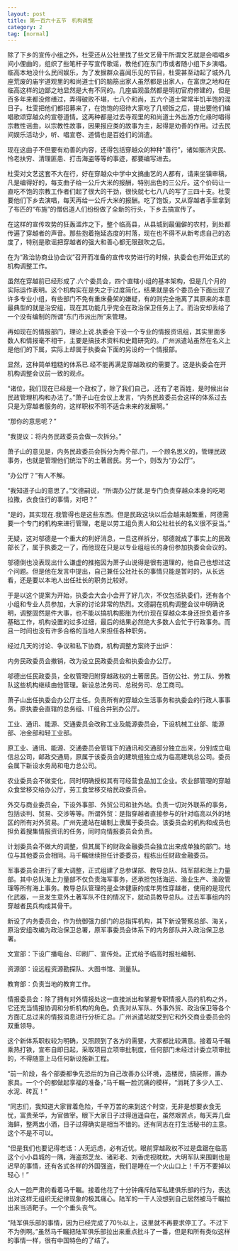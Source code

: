 ```yaml
---
layout: post
title: 第一百六十五节　机构调整
category: 2
tag: [normal]
---
```


除了下乡的宣传小组之外，杜雯还从公社里找了些文艺骨干所谓文艺就是会唱唱乡间小俚曲的，组织了些笔杆子写宣传歌谣，教他们在东门市或者随小组下乡演唱。临高本地没什么民间娱乐，为了发掘群众喜闻乐见的节目，杜雯甚至动起了城外几座荒废的庙宇道观里的和尚道士们的脑筋出家人虽然都是出家人，在富庶之地和在临高这样的边鄙之地显然是大有不同的。几座庙观虽然都是明初官府修建的，但是百多年来都没修缮过，弄得破败不堪，七八个和尚，五六个道士常常半饥半饱的混日子。杜雯把他们都招募来了，在饱饱的招待大家吃了几顿饭之后，提出要他们编唱歌颂穿越众的宣卷道情。这两种都是过去寺观里的和尚道士外出游方化缘时唱得宗教性谣曲，以宗教性故事，因果报应类的故事为主，起得是劝善的作用。过去民间娱乐活动少，听、唱宣卷、道情也是百姓们的消遣。

现在这曲子不但要有劝善的内容，还得包括穿越众的种种“善行”，诸如赈济灾民、怜老扶穷、清理匪患、打击海盗等等的事迹，都要编写进去。

杜雯对文艺这套不大在行，好在穿越众中学中文搞曲艺的人都有，请来坐镇审稿，凡是编得好的，每支曲子给一公斤大米的报酬，特别出色的三公斤。这个价码让一直吃不饱的宗教工作者们起了很大的干劲，很快就七七八八的写了三四十支。杜雯要他们下乡去演唱，每天再给一公斤大米的报酬。吃了饱饭，又从穿越者手里拿到了布匹的“布施”的僧侣道人们纷纷做了全新的行头，下乡去搞宣传了。

在这样的宣传攻势的狂轰滥炸之下，整个临高县，从县城到最偏僻的农村，到处都传遍了穿越者的声音。那些抱着拖延态度的村落，现在也不得不从新考虑自己的态度了，特别是歌谣把穿越者的强大和善心都无限鼓吹之后。

在为“政治协商业协会议”召开而准备的宣传攻势进行的时候，执委会也开始正式的机构调整工作。

虽然在穿越前已经形成了.六个委员会，四个直辖小组的基本架构，但是几个月的实际运作表明。这个机构实在是失之于过度简化，结果就是各个委员会下面出现了许多专业小组，有些部门不免有重床叠架的嫌疑，有的则完全拖离了其原来的本意最典型的就是治安组，现在其功能几乎完全在政治保卫任务上了。而治安却丢给了一个没有编制的所谓“东门市派出所”来管理。

再如现在的情报部门，理论上说.执委会下设一个专业的情报资讯组，其实里面多数人和情报毫不相干，主要是搞技术资料和史籍研究的。广州派遣站虽然在名义上是他们的下属，实际上却属于执委会下面的另设的一个情报部。

显然，这种简单粗糙的体系已.经不能再满足穿越政权的需要了。这是执委会在开机构调整会议前一致的观点。

“诸位，我们现在已经是一个政权了，除了我们自己，.还有了老百姓，是时候出台民政管理机构和办法了。”萧子山在会议上发言，“内务民政委员会这样的体系过去只是为穿越者服务的，这样职权不明不适合未来的发展啊。”

“那你的意思呢？”

“我提议：将内务民政委员会做一次拆分。”

萧子山的意见是，内务民政委员会拆分为两个部.门，一个顾名思义的，管理民政事务，也就是管理他们统治下的土著居民。另一个，则改为“办公厅”。

“办公厅？”有人不解。

“我知道子山的意思了。”文德嗣说，“所谓办公厅就.是专门负责穿越众本身的吃喝拉撒，衣食住行的事情，对吧？”

“是的，其实现在.我管得也是这些东西。但是民政这块以后会越来越繁重，阿德需要一个专门的机构来进行管理，老是以劳工组负责人和公社社长的名义很不妥当。”

无疑，这对邬德是一个重大的利好消息，一旦这样拆分，邬德就成了事实上的民政部长了，属于执委之一了，而他现在只是以专业组组长的身份参加执委会会议的。

邬德倒也没表现出什么谦虚的推拖因为萧子山说得是很有道理的，他自己也想过这个问题。但是他在发言中提出，自己兼任公社社长的事情只能是暂时的，从长远看，还是要以本地人出任社长的职务比较好。

于是以这个提案为开始，执委会大会小会开了好几次，不仅包括执委们，还有各个小组和专业人员参加，大家的讨论非常的热烈。文德嗣在机构调整会议中明确说明，调整固然是件大事，也不能以搞机构膨胀为代价现在穿越众本身还担负着许多基础工作，机构设置的过多过细，最后的结果必然绝大多数人会忙于行政事务。而且一时间也没有许多合格的当地人来担任各种职务。

经过几天的讨论、争议和私下协商，机构调整方案终于出炉：

内务民政委员会撤销，改为设立民政委员会和执委会办公厅。

邬德出任民政委员，全权管理归附穿越政权的土著居民。百仞公社、劳工队、劳教队这些机构继续由他管理。新设总法务司、总税务司、总工商司。

萧子山出任执委会办公厅主任。负责所有的穿越众生活事务和执委会的行政人事事务。原执委会直辖的总务组、IT组合并到办公厅。

工业、通讯、能源、交通委员会改称工业及能源委员会，下设机械工业部、能源部、冶金部和轻工业部。

原工业、通讯、能源、交通委员会管辖下的通讯和交通部分独立出来，分别成立电信总公司，邮政交通局，原属于该委员会的建筑组独立成为临高建筑总公司。委员会属下新设水务局和电力总公司。

农业委员会不做变化，同时明确授权其有可经营食品加工企业。农业部管理的穿越众食堂移交给办公厅，劳工食堂移交给民政委员会。

外交与商业委员会，下设外事部、外贸公司和驻外站。负责一切对外联系的事务，包括谈判、贸易、交涉等等。所谓外贸：是指穿越者直接参与的针对临高以外的地区的所有对外贸易。广州先遣站在编制上隶属于委员会。该委员会的机构和成员也担负着搜集情报资讯的任务，同时向情报委员会负责。

计划委员会不做大的调整，但其属下的财政金融委员会独立出来成单独的部门。地位与其他委员会相同。马千瞩继续担任计委委员，程栋出任财政金融委员。

军事委员会进行了重大调整，正式组建了总参谋部、教导总队、陆军部和海上力量部。其中总队海上力量部不仅负责海军事务，还承担包括海运、渔业生产、渔政管理等所有海上事务。教导总队管理的是全体健康的成年男性穿越者，使用的是现代化武器，一旦发生意外土著军队不住的情况下，就动员教导总队。过去军事组内的穿越者民兵构成其骨干。

新设了内务委员会，作为统御强力部门的总指挥机构，其下新设警察总部、海关，原治安组改编为政治保卫总署，原军事委员会体系下的内务部队并入政治保卫总署。

文宣部：下设广播电台、印刷厂、宣传处。正式给予临高时报社编制、

资源部：设远程资源勘探队、大图书馆、测量队。

教育部：负责当地的教育工作。

情报委员会：除了拥有对外情报处这一直接派出和掌握专职情报人员的机构之外，它还充当情报协调和分析机构的角色。负责对从军队、外事外贸、政治保卫等各个方面汇总过来的情报消息进行分析汇总。广州派遣站就受到它和外交商业委员会的双重领导。

这个新体系职权较为明确，又照顾到了各方的需要，大家都比较满意。接着马千瞩乘热打铁，宣布自即日起，采取项目立项审批制度，任何部门未经过计委立项审批的，不得随意上马任何新设施新工程。

“前一阶段，各个部委都争先恐后的为自己改善办公环境，造楼房，搞装修，置办家具。一个个的都做起享福的准备，”马千瞩一脸沉痛的模样，“消耗了多少人工、水泥、砖瓦！”

“同志们，我知道大家冒着危险，千辛万苦的来到这个时空，无非是想要衣食无忧，富贵荣华，为官做宰。眼下大家日子过得逍遥自在，虽然艰苦点，每天弄几盘海鲜，整两盅小酒，日子过得确实是相当不错的。还有同志在打生活秘书的主意。这个不是不可以。

“但是我们也要记得老话：人无远虑，必有近忧。眼前穿越政权不过是盘踞在临高这个小小县城的一隅，海盗郑芝龙、诸彩老、刘香虎视眈眈，大明军队来围剿也是迟早的事情，还有各式各样的外国强盗，我们是睡在一个火山口上！千万不要掉以轻心！”

众人一脸严肃的看着马千瞩。接着他花了十分钟痛斥陆军私建俱乐部的行为，表达出对这样无组织无纪律现象的极其痛心。陆军的一干人没想到自己居然被马千瞩拉出来当活靶子。一个个垂头丧气。

“陆军俱乐部的事情，因为已经完成了70％以上，这里就不再要求停工了。不过下不为例啊。”虽然马千瞩把陆军俱乐部拉出来重点批斗了一番，但是和所有类似这样的事情一样，很有中国特色的了结了。